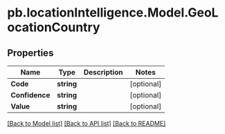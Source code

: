 # pb.locationIntelligence.Model.GeoLocationCountry
## Properties

Name | Type | Description | Notes
------------ | ------------- | ------------- | -------------
**Code** | **string** |  | [optional] 
**Confidence** | **string** |  | [optional] 
**Value** | **string** |  | [optional] 

[[Back to Model list]](../README.md#documentation-for-models) [[Back to API list]](../README.md#documentation-for-api-endpoints) [[Back to README]](../README.md)

